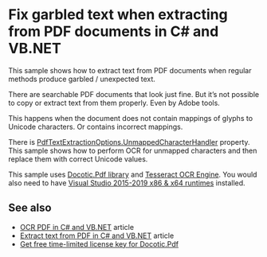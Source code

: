 # Fix garbled text when extracting from PDF documents in C# and VB.NET
This sample shows how to extract text from PDF documents when regular methods produce garbled / unexpected text. 

There are searchable PDF documents that look just fine. But it’s not possible to copy or extract text from them properly. Even by Adobe tools. 

This happens when the document does not contain mappings of glyphs to Unicode characters. Or contains incorrect mappings.

There is [PdfTextExtractionOptions.UnmappedCharacterHandler](https://bitmiracle.com/pdf-library/help/pdftextextractionoptions.unmappedcharacterhandler.html) property. This sample shows how to perform OCR for unmapped characters and then replace them with correct Unicode values.

This sample uses [Docotic.Pdf library](https://bitmiracle.com/pdf-library/) and [Tesseract OCR Engine](https://github.com/charlesw/tesseract). You would also need to have [Visual Studio 2015-2019 x86 & x64 runtimes](https://support.microsoft.com/en-us/help/2977003/the-latest-supported-visual-c-downloads) installed.

## See also
* [OCR PDF in C# and VB.NET](https://bitmiracle.com/blog/ocr-pdf-in-net) article
* [Extract text from PDF in C# and VB.NET](https://bitmiracle.com/blog/extract-text-from-pdf-in-net) article
* [Get free time-limited license key for Docotic.Pdf](https://bitmiracle.com/pdf-library/download-pdf-library.aspx)